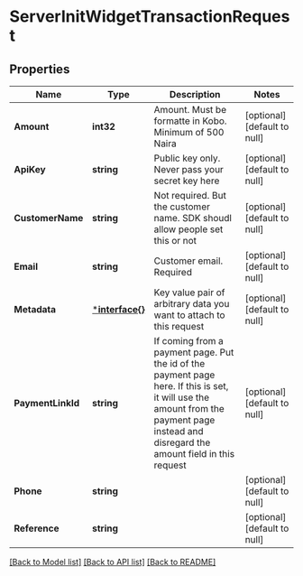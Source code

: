 # ServerInitWidgetTransactionRequest

## Properties
Name | Type | Description | Notes
------------ | ------------- | ------------- | -------------
**Amount** | **int32** | Amount. Must be formatte in Kobo. Minimum of 500 Naira | [optional] [default to null]
**ApiKey** | **string** | Public key only. Never pass your secret key here | [optional] [default to null]
**CustomerName** | **string** | Not required. But the customer name. SDK shoudl allow people set this or not | [optional] [default to null]
**Email** | **string** | Customer email. Required | [optional] [default to null]
**Metadata** | [***interface{}**](interface{}.md) | Key value pair of arbitrary data you want to attach to this request | [optional] [default to null]
**PaymentLinkId** | **string** | If coming from a payment page. Put the id of the payment page here. If this is set, it will use the amount from the payment page instead and disregard the amount field in this request | [optional] [default to null]
**Phone** | **string** |  | [optional] [default to null]
**Reference** | **string** |  | [optional] [default to null]

[[Back to Model list]](../README.md#documentation-for-models) [[Back to API list]](../README.md#documentation-for-api-endpoints) [[Back to README]](../README.md)


